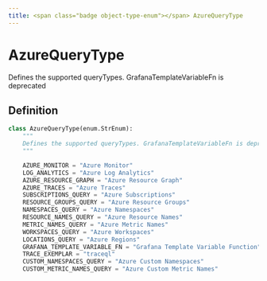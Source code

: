 ```yaml
---
title: <span class="badge object-type-enum"></span> AzureQueryType
---
```

# <span class="badge object-type-enum"></span> AzureQueryType

Defines the supported queryTypes. GrafanaTemplateVariableFn is deprecated

## Definition

```python
class AzureQueryType(enum.StrEnum):
    """
    Defines the supported queryTypes. GrafanaTemplateVariableFn is deprecated
    """

    AZURE_MONITOR = "Azure Monitor"
    LOG_ANALYTICS = "Azure Log Analytics"
    AZURE_RESOURCE_GRAPH = "Azure Resource Graph"
    AZURE_TRACES = "Azure Traces"
    SUBSCRIPTIONS_QUERY = "Azure Subscriptions"
    RESOURCE_GROUPS_QUERY = "Azure Resource Groups"
    NAMESPACES_QUERY = "Azure Namespaces"
    RESOURCE_NAMES_QUERY = "Azure Resource Names"
    METRIC_NAMES_QUERY = "Azure Metric Names"
    WORKSPACES_QUERY = "Azure Workspaces"
    LOCATIONS_QUERY = "Azure Regions"
    GRAFANA_TEMPLATE_VARIABLE_FN = "Grafana Template Variable Function"
    TRACE_EXEMPLAR = "traceql"
    CUSTOM_NAMESPACES_QUERY = "Azure Custom Namespaces"
    CUSTOM_METRIC_NAMES_QUERY = "Azure Custom Metric Names"
```
